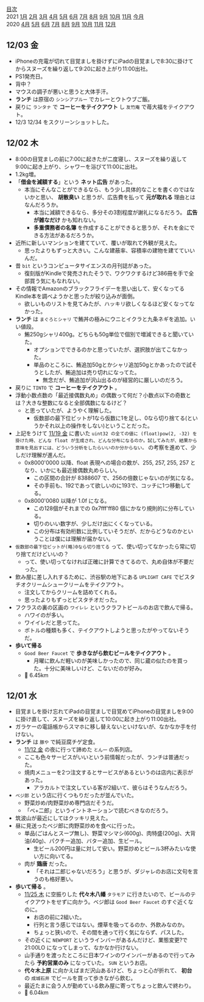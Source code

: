 [目次](README.md)  
2021 [1月](2021-01.md) [2月](2021-02.md) [3月](2021-03.md) [4月](2021-04.md) [5月](2021-05.md) [6月](2021-06.md) [7月](2021-07.md) [8月](2021-08.md) [9月](2021-09.md) [10月](2021-10.md) [11月](2021-11.md) [今月](2021-12.md)  
2020 [4月](2020-04.md) [5月](2020-05.md) [6月](2020-06.md) [7月](2020-07.md) [8月](2020-08.md) [9月](2020-09.md) [10月](2020-10.md) [11月](2020-11.md) [12月](2020-12.md)  

## 12/03 金

  * iPhoneの充電が切れて目覚ましを掛けずにiPadの目覚ましで8:30に掛けてからスヌーズを繰り返して9:20に起き上がり11:00出社。
  * PS1発売日。
  * 背中？
  * マウスの調子が悪いと思うと大体手汗。
  * __ランチ__ は原宿の `シンシアブルー` でカレーとウトウブご飯。
  * 戻りに `ランタナ` で __コーヒーをテイクアウト__ し `友竹庵` で苺大福をテイクアウト。
  * 12/3 12/34 をスクリーンショットした。

## 12/02 木

  * 8:00の目覚ましの前に7:00に起きたが二度寝し、スヌーズを繰り返して9:00に起き上がり、シャワーを浴びて11:00に出社。
  * 1.2kg増。
  * 「__借金を減額する__」という __ネット広告__ があった。
    * 本当にそんなことができるなら、もう少し具体的なことを書くのではないかと思い、 __胡散臭い__ と思うが、広告費を払って __元が取れる__ 理由とはなんだろうか。
      * 本当に減額できるなら、多分その3割程度が謝礼になるだろう。 __広告が雑なだけ__ かも知れない。
      * __多重債務者の名簿__ を作成することができると思うが、それを金にできる方法があるだろうか。
  * 近所に新しいマンションを建てていて、覆いが取れて外観が見えた。
    * 思ったよりもずっと大きい。こんな建蔽率、容積率の建物を建てていいんだ。
  * 昔 `bit` というコンピュータサイエンスの月刊誌があった。
    * 復刻版がKindleで発売されたそうで、ワクワクするけど386冊を手で全部買う気にもなれない。
  * その情報でAmazonのブラックフライデーを思い出して、安くなってるKindle本を調べようかと思ったが絞り込みが面倒。
    * 欲しいものリストを見てみたが、ハッキリ欲しくなるほど安くなってなかった。
  * __ランチ__ は `まぐろとシャリ` で鮪丼の極みにウニとイクラと九条ネギを追加。いい値段。
    * 鮪250gシャリ400g。どちらも50g単位で個別で増減できると聞いていた。
      * オプションでできるのかと思っていたが、選択肢が出てこなかった。
      * 単品のところに、鮪追加50gとかシャリ追加50gとかあったので試そうとしたが、鮪追加は売り切れになってた。
        * 無念だが、鮪追加が沢山出るのが経営的に厳しいのだろう。
  * 戻りに `TINTO` で __コーヒーをテイクアウト__ 。
  * 浮動小数点数の「最近接偶数丸め」の偶数って何だ？小数点以下の奇数とは？大きな整数になると全部偶数になるけど？
    * と思っていたが、ようやく理解した。
      * 仮数部の最下位ビットが1なら仮数に1を足し、0なら切り捨てる(というかそれ以上の操作をしない)ということだった。
  * 上記をうけて [11/19 金](2021-11.md#1119-金) に書いた `uint32 の全ての値に (float)pow(2, -32) を掛けた時、どんな float が生成され、どんな分布になるのか。試してみたが、結果から意味を見出すには、どういう分析をしたらいいのか分からない。` の考察を進めて、少しだけ理解が進んだ。
    * 0x8000'0000 以降、float 表現への場合の数が、255, 257, 255, 257 となり、いかにも最近接偶数丸めらしい。
      * この区間の合計が 8388607 で、256の倍数じゃないのが気になる。
      * その手前も、192であって欲しいのに193で、コッチに1つ移動してる。
    * 0x8000'0080 以降が 1.0f になる。
      * この128個がそれまでの 0x7fff'ff80 個にかなり規則的に分布している。
      * 切りのいい数字が、少しだけ出にくくなっている。
      * この分布は有効桁数に比例していそうだが、だからどうなのかということは僕には理解が届かない。
  * `仮数部の最下位ビットが(略)0なら切り捨てる` って、使い切ってなかったら常に切り捨てだけどいいの？
    * って、使い切ってなければ正確に計算できてるので、丸め自体が不要だった。
  * 飲み屋に差し入れするために、渋谷駅の地下にある `UPLIGHT CAFE` でピスタチオクリームシュークリームをテイクアウト。
    * 注文してからクリームを詰めてくれる。
    * 思ったよりもずっとピスタチオだった。
  * フクラスの裏の区画の `ワイレレ` というクラフトビールのお店で飲んで帰る。
    * ハワイのが多い。
    * ワイイレだと思ってた。
    * ボトルの種類も多く、テイクアウトしようと思ったがやってないそうだ。
  * __歩いて帰る__
    * `Good Beer Faucet` で __歩きながら飲むビールをテイクアウト__ 。
      * 月曜に飲んだ軽いのが美味しかったので、同じ蔵の似たのを買った。十分に美味しいけど、こないだのが好み。
    * :walking: 6.45km

## 12/01 水

  * 目覚ましを掛け忘れてiPadの目覚ましで目覚めてiPhoneの目覚ましを9:00に掛け直して、スヌーズを繰り返して10:00に起き上がり11:00出社。
  * ガラケーの電話帳からスマホに移し替えないといけないが、なかなか手を付けない。
  * __ランチ__ は `豚や` で純豆腐チゲ定食。
    * [11/12 金](2021-11.md#1112-金) の夜に行って諦めた `とん一` の系列店。
    * ここも色々サービスがいいという前情報だったが、ランチは普通だった。
    * 焼肉メニューを2つ注文するとサービスがあるというのは店内に表示があった。
      * アラカルトで注文している客が2組いて、彼らはそうなんだろう。
  * `ベジ郎` という店に行くつもりだったが並んでいた。
    * 野菜炒め/肉野菜炒め専門店だそうだ。
    * 「べ+二郎」というイントネーションで読むべきなのだろう。
  * 筑波山が最近にしてはクッキリ見えた。
  * 昼に見送ったベジ郎に肉野菜炒めを食べに行った。
    * 単品(ごはんとスープ無し)、野菜マシマシ(600g)、肉特盛(200g)、大背油(40g)、パクチー追加、バター追加、生ビール。
      * 生ビール200円は量に対して安い。野菜炒めとビール3杯みたいな使い方に向いてる。
    * 肉が __鶏唐__ だった。
      * 「それは二郎じゃないだろう」と思うが、ダジャレのお店に文句を言うのも格好悪い。
  * __歩いて帰る__ 。
    * [11/25 木](2021-11.md#1125-木) に空振りした __代々木八幡__ `タラモア` に行きたいので、ビールのテイクアウトをせずに向かう。ベジ郎は `Good Beer Faucet` のすぐ近くなのに。
      * お店の前に2組いた。
      * 行列と言う感じではない。煙草を吸ってるのか、外飲みなのか。
      * ちょっと狭いので、その間を通って行く気にならず、パスした。
    * その近くに `NEWPORT` というラインバーがあるんだけど、業態変更?で 21:00LO になってしまって、なかなか行けない。
    * 山手通りを渡ったところに日本ワインのワインバーがあるので行ってみたら __予約営業のみ__ になっていた。 `SUN` というお店。
    * __代々木上原__ に向かえばまだ沢山あるけど、ちょっと心が折れて、 __初台__ の `成城石井` でビールを買って歩きながら飲む。
    * 最近たまに会う人が勤めている飲み屋に寄ってちょっと飲んで終わり。
    * :walking: 6.04km
